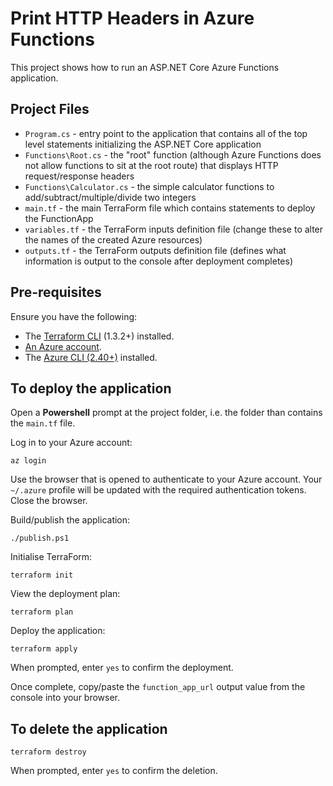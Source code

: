 # Print HTTP Headers in Azure Functions
This project shows how to run an ASP.NET Core Azure Functions application.

## Project Files
* `Program.cs` - entry point to the application that contains all of the top level statements initializing the ASP.NET Core application
* `Functions\Root.cs` - the "root" function (although Azure Functions does not allow functions to sit at the root route) that displays HTTP request/response headers
* `Functions\Calculator.cs` - the simple calculator functions to add/subtract/multiple/divide two integers
* `main.tf` - the main TerraForm file which contains statements to deploy the FunctionApp
* `variables.tf` - the TerraForm inputs definition file (change these to alter the names of the created Azure resources)
* `outputs.tf` - the TerraForm outputs definition file (defines what information is output to the console after deployment completes)

## Pre-requisites
Ensure you have the following:
* The [Terraform CLI](/tutorials/terraform/install-cli?in=terraform/aws-get-started) (1.3.2+) installed.
* [An Azure account](https://azure.microsoft.com/).
* The [Azure CLI (2.40+)](https://learn.microsoft.com/en-us/cli/azure/install-azure-cli) installed. 

## To deploy the application
Open a **Powershell** prompt at the project folder, i.e. the folder than contains the `main.tf` file.

Log in to your Azure account:
```
az login
```
Use the browser that is opened to authenticate to your Azure account. Your `~/.azure` profile will be updated with the required authentication tokens. 
Close the browser.

Build/publish the application:
```
./publish.ps1
```

Initialise TerraForm:
```
terraform init
```

View the deployment plan:
```
terraform plan
```

Deploy the application:
```
terraform apply
```
When prompted, enter `yes` to confirm the deployment.

Once complete, copy/paste the `function_app_url` output value from the console into your browser.

## To delete the application
```
terraform destroy
```
When prompted, enter `yes` to confirm the deletion.
